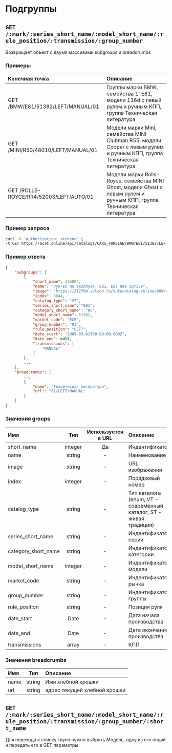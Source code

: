 # Подгруппы

## `GET /:mark/:series_short_name/:model_short_name/:rule_position/:transmission/:group_number`

Возвращает объект с двумя массивами subgroups и breadcrumbs

### Примеры

| Конечная точка | Описание |
| :---- | :--------------- |
| GET /BMW/E81/51382/LEFT/MANUAL/01 | Группы марки BMW, семейства 1' E81, модели 116d с левый рулем и ручным КПП, группа Техническая литература |
| GET /MINI/R50/48010/LEFT/MANUAL/01 | Модели марки Mini, семейства MINI Clubman R55, модели Cooper с левым рулем и ручным КПП, группа Техническая литература  |
| GET /ROLLS-ROYCE/RR4/52003/LEFT/AUTO/01 | Модели марки Rolls-Royce, семейства MINI Ghost, модели Ghost с левым рулем и ручным КПП, группа Техническая литература |

### Пример запроса

```bash
curl -H 'Authorization: <token>' \
-X GET https://acat.online/api/catalogs/CARS_FOREIGN/BMW/E81/51382/LEFT/MANUAL/01
```

### Пример ответа

```json
{
    "subgroups": [
        {
            "short_name": 316004,
            "name": "Рук-во по эксплуат. E81, E87 без iDrive",
            "image": "https://212709.selcdn.ru/autocatalog-online/BMW/w_grafik/316004_t.jpg",
            "index": 8844,
            "catalog_type": "VT",
            "series_short_name": "E81",
            "category_short_name": "HC",
            "model_short_name": 51382,
            "market_code": "ECE",
            "group_number": "01",
            "rule_position": "LEFT",
            "date_start": "2009-03-01T00:00:00.000Z",
            "date_end": null,
            "transmissions": [
                "MANUAL"
            ]
        },
        ...
    ],
    "breadcrumbs": [
        ...
        {
            "name": "Техническая литература",
            "url": "01/LEFT/MANUAL"
        }
    ]
}
```

### Значения groups

| Имя | Тип | Используется в URL | Описание |
| :---- | :------: | :------: | :--------------- |
| short_name | integer | Да | Индентификатор |
| name | string | - | Наименование |
| image | string | - | URL изображения |
| index | integer | - | Порядковый номер |
| catalog_type | string | - | Тип каталога (enum, VT - современный каталог, ST - живая традиция) |
| series_short_name | string | - | Индентификатор серии |
| category_short_name | string | - | Индентификатор категории |
| model_short_name | integer | - | Индентификатор модели |
| market_code | string | - | Индентификатор рынка |
| group_number | string | - | Индентификатор группы |
| rule_position | string | - | Позиция руля |
| date_start | Date | - | Дата начала производства |
| date_end | Date | - | Дата окончания производства |
| transmissions | array | - | КПП |


### Значения breadcrumbs

| Имя | Тип | Описание |
| :---- | :------: | :--------------- |
| name | string | Имя хлебной крошки |
| url | string | адрес текущей хлебной крошки |


## `GET /:mark/:series_short_name/:model_short_name/:rule_position/:transmission/:group_number/:short_name`

Для перехода к списку групп нужно выбрать Модель, одну из его опций и передать его в GET параметры